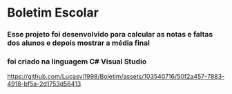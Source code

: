 # Boletim Escolar
### Esse projeto foi desenvolvido para calcular as notas e faltas dos alunos e depois mostrar a média final
### foi criado na linguagem C# Visual Studio

https://github.com/Lucasvi1998/Boletim/assets/103540716/50f2a457-7883-4918-bf5a-2d1753d56413

